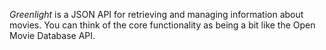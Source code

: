 *Greenlight* is a JSON API for retrieving and managing information about movies.
You can think of the core functionality as being a bit like the Open Movie Database API.
